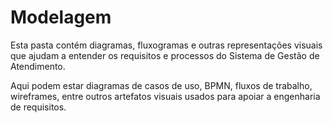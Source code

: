 # Modelagem

Esta pasta contém diagramas, fluxogramas e outras representações visuais que ajudam a entender os requisitos e processos do Sistema de Gestão de Atendimento.

Aqui podem estar diagramas de casos de uso, BPMN, fluxos de trabalho, wireframes, entre outros artefatos visuais usados para apoiar a engenharia de requisitos.
